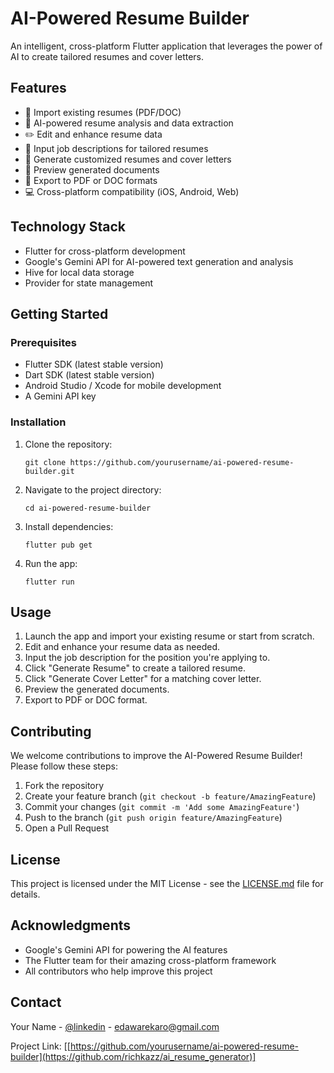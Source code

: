 # AI-Powered Resume Builder

An intelligent, cross-platform Flutter application that leverages the power of AI to create tailored resumes and cover letters.

## Features

- 📄 Import existing resumes (PDF/DOC)
- 🧠 AI-powered resume analysis and data extraction
- ✏️ Edit and enhance resume data
- 💼 Input job descriptions for tailored resumes
- 🚀 Generate customized resumes and cover letters
- 👀 Preview generated documents
- 💾 Export to PDF or DOC formats
- 💻 Cross-platform compatibility (iOS, Android, Web)

## Technology Stack

- Flutter for cross-platform development
- Google's Gemini API for AI-powered text generation and analysis
- Hive for local data storage
- Provider for state management

## Getting Started

### Prerequisites

- Flutter SDK (latest stable version)
- Dart SDK (latest stable version)
- Android Studio / Xcode for mobile development
- A Gemini API key

### Installation

1. Clone the repository:
   ```
   git clone https://github.com/yourusername/ai-powered-resume-builder.git
   ```

2. Navigate to the project directory:
   ```
   cd ai-powered-resume-builder
   ```

3. Install dependencies:
   ```
   flutter pub get
   ```

4. Run the app:
   ```
   flutter run
   ```

## Usage

1. Launch the app and import your existing resume or start from scratch.
2. Edit and enhance your resume data as needed.
3. Input the job description for the position you're applying to.
4. Click "Generate Resume" to create a tailored resume.
5. Click "Generate Cover Letter" for a matching cover letter.
6. Preview the generated documents.
7. Export to PDF or DOC format.

## Contributing

We welcome contributions to improve the AI-Powered Resume Builder! Please follow these steps:

1. Fork the repository
2. Create your feature branch (`git checkout -b feature/AmazingFeature`)
3. Commit your changes (`git commit -m 'Add some AmazingFeature'`)
4. Push to the branch (`git push origin feature/AmazingFeature`)
5. Open a Pull Request

## License

This project is licensed under the MIT License - see the [LICENSE.md](LICENSE.md) file for details.

## Acknowledgments

- Google's Gemini API for powering the AI features
- The Flutter team for their amazing cross-platform framework
- All contributors who help improve this project

## Contact

Your Name - [@linkedin](https://www.linkedin.com/in/karo-edaware-39b1171b2) - edawarekaro@gmail.com

Project Link: [[https://github.com/yourusername/ai-powered-resume-builder](https://github.com/richkazz/ai_resume_generator)]
